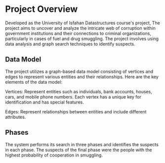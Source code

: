 # Project Overview
Developed as the University of Isfahan Datastructures course's project, The project aims to uncover and analyze the intricate web of corruption within government institutions and their connections to criminal organizations, particularly in cases of fuel and drug smuggling. The project involves using data analysis and graph search techniques to identify suspects.

## Data Model
The project utilizes a graph-based data model consisting of vertices and edges to represent various entities and their relationships. Here are the key elements of the data model:

Vertices: Represent entities such as individuals, bank accounts, houses, cars, and mobile phone numbers. Each vertex has a unique key for identification and has special features.

Edges: Represent relationships between entities and include different attributes.

## Phases
The system performs its search in three phases and identifies the suspects in each phase. The suspects of the final phase were the people with the highest probability of cooperation in smuggling.

